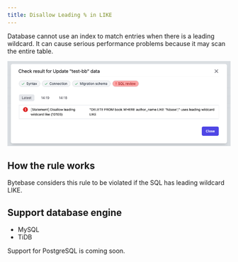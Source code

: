 ```yaml
---
title: Disallow Leading % in LIKE
---
```


Database cannot use an index to match entries when there is a leading wildcard. It can cause serious performance problems because it may scan the entire table.

![schema-review-query-where-no-leading-wildcard-like](/static/docs/schema-review-query-where-no-leading-wildcard-like.webp)

## How the rule works

Bytebase considers this rule to be violated if the SQL has leading wildcard LIKE.

## Support database engine

- MySQL
- TiDB

Support for PostgreSQL is coming soon.
